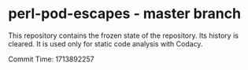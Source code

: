 # perl-pod-escapes - master branch

This repository contains the frozen state of the repository.
Its history is cleared. It is used only for static code
analysis with Codacy.

Commit Time: 1713892257